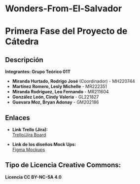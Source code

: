 # Wonders-From-El-Salvador

# Primera Fase del Proyecto de Cátedra

## Descripción
**Integrantes: Grupo Teórico 01T**

- **Miranda Hurtado, Rodrigo José** (Coordinador) - MH220744
- **Martínez Romero, Lesly Michelle** - MR222351
- **Miranda Rodríguez, Leo Fernando** - MR211604
- **González León, Cindy Valeria** - GL221827
- **Guevara Moz, Bryan Adonay** - GM202186

## Enlaces

- **Link Trello (Jira):**  
  [Trello/Jira Board](https://wonders-from-el-salvador.atlassian.net/jira/software/projects/KAN/boards/1?assignee=712020%3Aad88f41b-60e7-4ee9-9bf2-ebaf28ed2fe0&atlOrigin=eyJpIjoiMzc5NTE4MjMxZjkyNDIwMmJjYzAwNWUzNGNmOGRlZTQiLCJwIjoiaiJ9)

- **Link de los diseños Mock Ups:**  
  [Figma Mockups](https://www.figma.com/design/8V9Hg1JWRZadneOveGcw9y/Dise%C3%B1o-de-LIC?node-id=76-740&m=dev&t=gVi3jsnZlmzWIR0v-1)

## Tipo de Licencia Creative Commons:
**Licencia CC BY-NC-SA 4.0**
